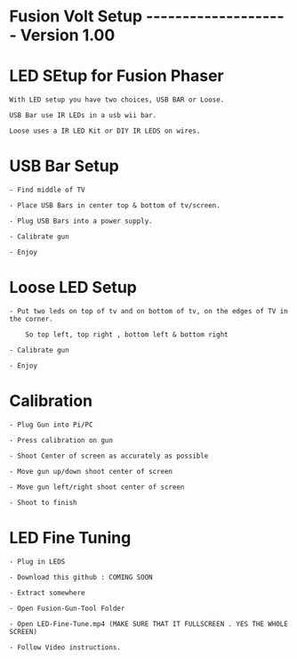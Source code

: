 # Fusion Volt Setup -------------------- Version 1.00


# LED SEtup for Fusion Phaser

    With LED setup you have two choices, USB BAR or Loose.

    USB Bar use IR LEDs in a usb wii bar.

    Loose uses a IR LED Kit or DIY IR LEDS on wires.

# USB Bar Setup

    - Find middle of TV

    - Place USB Bars in center top & bottom of tv/screen.

    - Plug USB Bars into a power supply.

    - Calibrate gun

    - Enjoy

# Loose LED Setup 

    - Put two leds on top of tv and on bottom of tv, on the edges of TV in the corner.
    
        So top left, top right , bottom left & bottom right

    - Calibrate gun
    
    - Enjoy


# Calibration

    - Plug Gun into Pi/PC

    - Press calibration on gun

    - Shoot Center of screen as accurately as possible

    - Move gun up/down shoot center of screen

    - Move gun left/right shoot center of screen

    - Shoot to finish


# LED Fine Tuning

    - Plug in LEDS

    - Download this github : COMING SOON

    - Extract somewhere 

    - Open Fusion-Gun-Tool Folder

    - Open LED-Fine-Tune.mp4 (MAKE SURE THAT IT FULLSCREEN . YES THE WHOLE SCREEN)

    - Follow Video instructions.


